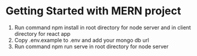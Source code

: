 # Getting Started with MERN project

1. Run command npm install in root directory for node server and in client directory for react app
3. Copy .env.example to .env and add your mongo db url
4. Run command npm run serve in root directory for node server
